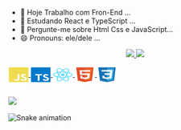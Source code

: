 - 🔭 Hoje Trabalho com Fron-End ...
- 🌱 Estudando React e TypeScript ...
- 💬 Pergunte-me sobre Html Css e JavaScript...
- 😄 Pronouns: ele/dele ...


<div align="center">
  <a href="https://github.com/DevBatista1">
  <img height="180em" src="https://github-readme-stats.vercel.app/api?username=DevBatista1&show_icons=true&theme=dracula&include_all_commits=true&count_private=true"/>
  <img height="180em" src="https://github-readme-stats.vercel.app/api/top-langs/?username=DevBatista1&layout=compact&langs_count=7&theme=dracula"/>
</div>

  <div style="display: inline_block"><br>
  <img align="center" alt="Dev-Js" height="30" width="40" src="https://raw.githubusercontent.com/devicons/devicon/master/icons/javascript/javascript-plain.svg">
  <img align="center" alt="Dev-Ts" height="30" width="40" src="https://raw.githubusercontent.com/devicons/devicon/master/icons/typescript/typescript-plain.svg">
  <img align="center" alt="Dev-React" height="30" width="40" src="https://raw.githubusercontent.com/devicons/devicon/master/icons/react/react-original.svg">
  <img align="center" alt="Dev-HTML" height="30" width="40" src="https://raw.githubusercontent.com/devicons/devicon/master/icons/html5/html5-original.svg">
  <img align="center" alt="Dev-CSS" height="30" width="40" src="https://raw.githubusercontent.com/devicons/devicon/master/icons/css3/css3-original.svg">
 
    
</div>
  
 ##
  
  <div> 
  <a href="https://www.linkedin.com/in/igor-vilhena-b9a657214/" target="_blank"><img src="https://img.shields.io/badge/-LinkedIn-%230077B5?style=for-the-badge&logo=linkedin&logoColor=white" target="_blank"></a>
   
  
 
 
  ![Snake animation](https://github.com/IgorVilhena2501/IgorVilhena2501/blob/output/github-contribution-grid-snake.svg)
 
</div>
